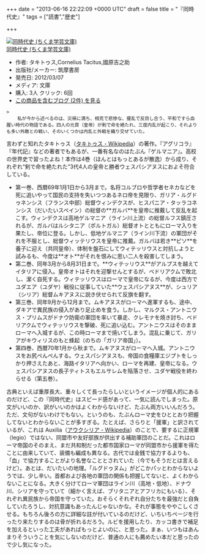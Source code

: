 
+++
date = "2013-06-16 22:22:09 +0000 UTC"
draft = false
title = "『同時代史』"
tags = ["読書","歴史"]

+++
<div class="hatena-asin-detail"><a href="http://www.amazon.co.jp/exec/obidos/ASIN/4480094350/bestylesnet-22/"><img src="http://ecx.images-amazon.com/images/I/51r8TiLuFTL._SL160_.jpg" class="hatena-asin-detail-image" alt="同時代史 (ちくま学芸文庫)" title="同時代史 (ちくま学芸文庫)"/></a><div class="hatena-asin-detail-info"><a href="http://www.amazon.co.jp/exec/obidos/ASIN/4480094350/bestylesnet-22/">同時代史 (ちくま学芸文庫)</a><ul><li><span class="hatena-asin-detail-label">作者:</span> タキトゥス,Cornelius Tacitus,國原吉之助</li><li><span class="hatena-asin-detail-label">出版社/メーカー:</span> 筑摩書房</li><li><span class="hatena-asin-detail-label">発売日:</span> 2012/03/07</li><li><span class="hatena-asin-detail-label">メディア:</span> 文庫</li><li><span class="hatena-asin-detail-label">購入</span>: 3人 <span class="hatena-asin-detail-label">クリック</span>: 6回</li><li><a href="http://d.hatena.ne.jp/asin/4480094350/bestylesnet-22" target="_blank">この商品を含むブログ (2件) を見る</a></li></ul></div><div class="hatena-asin-detail-foot"></div></div>

    >
        私が今から述べるのは、災禍に満ち、相克で悲惨な、擾乱で反目し合う、平和ですら血腥い時代の物語である。四人の元首（皇帝）が剣で命を絶たれ、三度内乱が起こり、それよりも多い外敵との戦い、そのいくつかは内乱と外戦を織り交ぜていた。

    
言わずと知れたタキトゥス（<a href="http://ja.wikipedia.org/wiki/%E3%82%BF%E3%82%AD%E3%83%88%E3%82%A5%E3%82%B9">タキトゥス - Wikipedia</a>）の著作。『アグリコラ』『年代記』などの著者でもあるが、一番有名なのはたぶん『ゲルマニア』。高校の世界史で習ったよね！本作は4巻（ほんとはもっとあるが散逸）から成り、それぞれ“剣で命を絶たれた”3代4人の皇帝と勝者ウェスパシアヌスにおよそ符合している。

<ul>
<li>第一巻、西暦69年1月1日から3月まで。名将コルブロや哲学者セネカなどを死に追いやって国民の支持を失いつつあるネロ帝を見限り、ガリア・ルグドゥネンシス（フランス中部）総督ウィンデクスが、ヒスパニア・タッラコネンシス（だいたいスペイン）の総督の**ガルバ**を皇帝に推戴して反乱を起こす。ウィンデクスは高地ゲルマニア（ライン川上流）の総督ルフス鎮圧されるが、ガルバはルシタニア（ポルトガル）総督オトとともにローマ入りを果たし、帝位に登る。しかし、低地ゲルマニア（ライン川下流）の軍団がそれを不服とし、総督ウィッテリウスを皇帝に推戴。ガルバは若き**ピソ**を養子に迎え（共同皇帝）、体制を盤石にしてウィテッリウスと対抗しようと試みるも、今度は**オト**がそれを恨みに思い二人を殺害してしまう。</li>
<li>第二巻、同年3月から8月31日まで。**ウィテッリウス**がアルプスを越えてイタリアに侵入。皇帝オトはそれを迎撃せんとするが、ベドリアクムで敗北し、潔く自死する。ウィテッリウスはローマで皇帝になるが、今度は西方でユダエア（ユダヤ）戦役に従事していた**ウェスパシアヌス**が、シュリア（シリア）総督ムキアヌスに説き伏せられて反旗を翻す。</li>
<li>第三巻、同年9月から12月まで。ムキアヌスがローマへ進軍するも、途中、ダキアで異民族の侵入があり足止めを食う。しかし、マルクス・アントニウス・プリムスがドナウ防衛の軍団を率いて暴走、クレモナを焼き討ち、ベドリアクムでウィテッリウスを撃破、死に追い込む。アントニウスはそのままローマへ入城するが、この時ローマまで焼いてしまう。混乱に乗じて、ガリアがキウィリスのもと蜂起（のちの「ガリア帝国」）。</li>
<li>第四巻、西暦70年1月から秋まで。ムキアヌスがローマへ入城。アントニウスをお尻ぺんぺんする。ウェスパシアヌスも、帝国の食糧庫エジプトをしっかり押さえたあと、海路イタリアへ向かい、ローマを再建、皇帝になる。ウェスパシアヌスの長子ティトスもエルサレムを陥落させ、ユダヤ戦役を終わらせる（第五巻）。</li>
</ul>古典といえば重厚長大、重々しくて長ったらしいというイメージが個人的にあるのだけど、この『同時代史』はスピード感があって、一気に読んでしまった。原文がいいのか、訳がいいのかはよくわからないけど、たぶん両方いいんだろう。ただ、文句がないわけでもない。というのも、たぶんローマ史をひととおり把握してないとわからないことが多すぎる。たとえば、さらりと「援軍」と訳されているが、これは Auxilia（<a href="http://ja.wikipedia.org/wiki/%E3%82%A2%E3%82%A6%E3%82%AF%E3%82%B7%E3%83%AA%E3%82%A2">アウクシリア - Wikipedia</a>）のことで、要するに正規軍（legio）ではない、同盟市や友好部族が供出する補助軍団のことだ。これはローマ帝国のそのまえ、まだ共和制だった都市国家ローマが同盟市から援軍を得たことに由来していて、装備も編成も異なる。古代では金銭で協力するよりも、「血」で協力することがより名誉なこととされていた（今でもそうだとは言えるけど）。あとは、だいたいの地理。「ルグドゥヌム」がどこかパッとわからないようでは、少し辛い。首都および各地の軍団の関係も把握してないと、よくわからないことになる。大きく分けてローマ軍団はライン川（高地・低地）、ドナウ川、シリアを守っていて（細かく言えば、ブリタニアとアフリカにもいる）、それぞれ異民族から帝国を守っていた。おそらくそれぞれ自分たちを最強だと自負していたろうし、対抗意識もあったんじゃないかな。それが事態をややこしくさせる。もちろん後ろの方に詳細な註が付いているのだけど、いちいちページを行ったり来たりするのは骨が折れるだろう。ルビを援用したり、カッコ書きで補足を加えるといった工夫があればもっとよいのに、と思った。まぁ、いつもはあんまりそういうことを気にしないのだけど、普通の人にも薦めたい本だと思ったので少し気になった。


